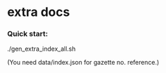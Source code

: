 extra docs
============

### Quick start: 

./gen_extra_index_all.sh

(You need data/index.json for gazette no. reference.)

